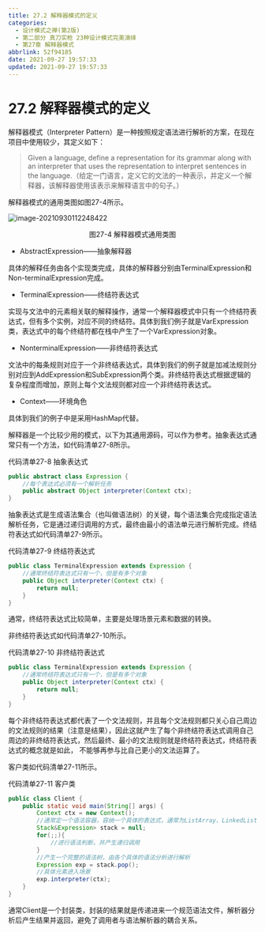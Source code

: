 ```yaml
---
title: 27.2 解释器模式的定义
categories: 
  - 设计模式之禅(第2版)
  - 第二部分 真刀实枪 23种设计模式完美演绎
  - 第27章 解释器模式
abbrlink: 52f94185
date: 2021-09-27 19:57:33
updated: 2021-09-27 19:57:33
---
```

# 27.2 解释器模式的定义
解释器模式（Interpreter Pattern）是一种按照规定语法进行解析的方案，在现在项目中使用较少，其定义如下：
> Given a language, define a representation for its grammar along with an interpreter that uses the representation to interpret sentences in the language.（给定一门语言，定义它的文法的一种表示，并定义一个解释器，该解释器使用该表示来解释语言中的句子。）

解释器模式的通用类图如图27-4所示。

![image-20210930112248422](https://gitee.com/XiaoLan223/images/raw/master/Blog/Sum/20210930112248.png)

<center>图27-4 解释器模式通用类图</center>

- AbstractExpression——抽象解释器

具体的解释任务由各个实现类完成，具体的解释器分别由TerminalExpression和Non-terminalExpression完成。
- TerminalExpression——终结符表达式

实现与文法中的元素相关联的解释操作，通常一个解释器模式中只有一个终结符表达式，但有多个实例，对应不同的终结符。具体到我们例子就是VarExpression类，表达式中的每个终结符都在栈中产生了一个VarExpression对象。
- NonterminalExpression——非终结符表达式

文法中的每条规则对应于一个非终结表达式，具体到我们的例子就是加减法规则分别对应到AddExpression和SubExpression两个类。非终结符表达式根据逻辑的复杂程度而增加，原则上每个文法规则都对应一个非终结符表达式。
- Context——环境角色

具体到我们的例子中是采用HashMap代替。

解释器是一个比较少用的模式，以下为其通用源码，可以作为参考。抽象表达式通常只有一个方法，如代码清单27-8所示。

代码清单27-8 抽象表达式
```java
public abstract class Expression {
    //每个表达式必须有一个解析任务
    public abstract Object interpreter(Context ctx);
}
```
抽象表达式是生成语法集合（也叫做语法树）的关键，每个语法集合完成指定语法解析任务，它是通过递归调用的方式，最终由最小的语法单元进行解析完成。终结符表达式如代码清单27-9所示。

代码清单27-9 终结符表达式
```java
public class TerminalExpression extends Expression {
    //通常终结符表达式只有一个，但是有多个对象
    public Object interpreter(Context ctx) {
        return null;
    }
}
```
通常，终结符表达式比较简单，主要是处理场景元素和数据的转换。

非终结符表达式如代码清单27-10所示。

代码清单27-10 非终结符表达式
```java
public class TerminalExpression extends Expression {
    //通常终结符表达式只有一个，但是有多个对象
    public Object interpreter(Context ctx) {
        return null;
    }
}
```
每个非终结符表达式都代表了一个文法规则，并且每个文法规则都只关心自己周边的文法规则的结果（注意是结果），因此这就产生了每个非终结符表达式调用自己周边的非终结符表达式，然后最终、最小的文法规则就是终结符表达式，终结符表达式的概念就是如此， 不能够再参与比自己更小的文法运算了。

客户类如代码清单27-11所示。

代码清单27-11 客户类
```java
public class Client {
    public static void main(String[] args) {
        Context ctx = new Context();
        //通常定一个语法容器，容纳一个具体的表达式，通常为ListArray、LinkedList、Stack等类型
        Stack&Expression> stack = null;
        for(;;){
            //进行语法判断，并产生递归调用
        }
        //产生一个完整的语法树，由各个具体的语法分析进行解析
        Expression exp = stack.pop();
        //具体元素进入场景
        exp.interpreter(ctx);
    }
}
```
通常Client是一个封装类，封装的结果就是传递进来一个规范语法文件，解析器分析后产生结果并返回，避免了调用者与语法解析器的耦合关系。

